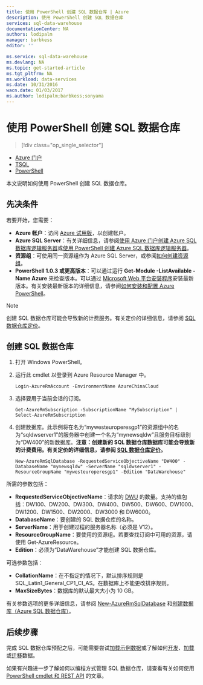 ```yaml
---
title: 使用 PowerShell 创建 SQL 数据仓库 | Azure
description: 使用 PowerShell 创建 SQL 数据仓库
services: sql-data-warehouse
documentationCenter: NA
authors: lodipalm
manager: barbkess
editor: ''

ms.service: sql-data-warehouse
ms.devlang: NA
ms.topic: get-started-article
ms.tgt_pltfrm: NA
ms.workload: data-services
ms.date: 10/31/2016
wacn.date: 01/03/2017
ms.author: lodipalm;barbkess;sonyama
---
```


# 使用 PowerShell 创建 SQL 数据仓库

> [!div class="op_single_selector"]
- [Azure 门户](./sql-data-warehouse-get-started-provision.md)
- [TSQL](./sql-data-warehouse-get-started-create-database-tsql.md)
- [PowerShell](./sql-data-warehouse-get-started-provision-powershell.md)

本文说明如何使用 PowerShell 创建 SQL 数据仓库。

## 先决条件
若要开始，您需要：

- **Azure 帐户**：访问 [Azure 试用版][]，以创建帐户。
- **Azure SQL Server**：有关详细信息，请参阅[使用 Azure 门户创建 Azure SQL 数据库逻辑服务器][Create an Azure SQL Database logical server with the Azure Portal]或[使用 PowerShell 创建 Azure SQL 数据库逻辑服务器][Create an Azure SQL Database logical server with PowerShell]。
- **资源组**：可使用同一资源组作为 Azure SQL Server，或参阅[如何创建资源组][how to create a resource group]。
- **PowerShell 1.0.3 或更高版本**：可以通过运行 **Get-Module -ListAvailable -Name Azure** 来检查版本。可以通过 [Microsoft Web 平台安装程序][Microsoft Web Platform Installer]安装最新版本。有关安装最新版本的详细信息，请参阅[如何安装和配置 Azure PowerShell][How to install and configure Azure PowerShell]。

> [!NOTE]
> 创建 SQL 数据仓库可能会导致新的计费服务。有关定价的详细信息，请参阅 [SQL 数据仓库定价][]。

## 创建 SQL 数据仓库
1. 打开 Windows PowerShell。
2. 运行此 cmdlet 以登录到 Azure Resource Manager 中。

    ```
    Login-AzureRmAccount -EnvironmentName AzureChinaCloud
    ```

3. 选择要用于当前会话的订阅。

    ```
    Get-AzureRmSubscription	-SubscriptionName "MySubscription" | Select-AzureRmSubscription
    ```

4.  创建数据库。此示例将在名为“mywesteuroperesgp1”的资源组中的名为“sqldwserver1”的服务器中创建一个名为“mynewsqldw”且服务目标级别为“DW400”的新数据库。**注意：创建新的 SQL 数据仓库数据库可能会导致新的计费费用。有关定价的详细信息，请参阅 [SQL 数据仓库定价][]。**

    ```
    New-AzureRmSqlDatabase -RequestedServiceObjectiveName "DW400" -DatabaseName "mynewsqldw" -ServerName "sqldwserver1" -ResourceGroupName "mywesteuroperesgp1" -Edition "DataWarehouse"
    ```

所需的参数包括：

* **RequestedServiceObjectiveName**：请求的 [DWU][DWU] 的数量。支持的值包括：DW100、DW200、DW300、DW400、DW500、DW600、DW1000、DW1200、DW1500、DW2000、DW3000 和 DW6000。
* **DatabaseName**：要创建的 SQL 数据仓库的名称。
* **ServerName**：用于创建过程的服务器名称（必须是 V12）。
* **ResourceGroupName**：要使用的资源组。若要查找订阅中可用的资源，请使用 Get-AzureResource。
* **Edition**：必须为“DataWarehouse”才能创建 SQL 数据仓库。

可选参数包括：

- **CollationName**：在不指定的情况下，默认排序规则是 SQL\_Latin1\_General\_CP1\_CI\_AS。在数据库上不能更改排序规则。
- **MaxSizeBytes**：数据库的默认最大大小为 10 GB。

有关参数选项的更多详细信息，请参阅 [New-AzureRmSqlDatabase][New-AzureRmSqlDatabase] 和[创建数据库（Azure SQL 数据仓库）][Create Database (Azure SQL Data Warehouse)]。

## 后续步骤
完成 SQL 数据仓库预配之后，可能需要尝试[加载示例数据][loading sample data]或了解如何[开发][develop]、[加载][load]或[迁移][migrate]数据。

如果有兴趣进一步了解如何以编程方式管理 SQL 数据仓库，请查看有关如何使用 [PowerShell cmdlet 和 REST API][PowerShell cmdlets and REST APIs] 的文章。

<!--Image references-->

<!--Article references-->
[DWU]: ./sql-data-warehouse-overview-what-is.md#data-warehouse-units
[migrate]: ./sql-data-warehouse-overview-migrate.md
[develop]: ./sql-data-warehouse-overview-develop.md
[load]: ./sql-data-warehouse-load-with-bcp.md
[loading sample data]: ./sql-data-warehouse-load-sample-databases.md
[PowerShell cmdlets and REST APIs]: ./sql-data-warehouse-reference-powershell-cmdlets.md
[firewall rules]: ../sql-database/sql-database-configure-firewall-settings.md

[How to install and configure Azure PowerShell]: ../powershell-install-configure.md
[how to create a SQL Data Warehouse from the Azure Portal]: ./sql-data-warehouse-get-started-provision.md
[Create an Azure SQL Database logical server with the Azure Portal]: ../sql-database/sql-database-get-started.md#create-a-new-logical-sql-server
[Create an Azure SQL Database logical server with PowerShell]: ../sql-database/sql-database-get-started-powershell.md#complete-azure-powershell-script-to-create-a-server-firewall-rule-and-database
[how to create a resource group]: ../azure-resource-manager/resource-group-portal.md

<!--MSDN references--> 
[MSDN]: https://msdn.microsoft.com/zh-cn/library/azure/dn546722.aspx
[New-AzureRmSqlDatabase]: https://msdn.microsoft.com/zh-cn/library/mt619339.aspx
[Create Database (Azure SQL Data Warehouse)]: https://msdn.microsoft.com/zh-cn/library/mt204021.aspx

<!--Other Web references-->
[Microsoft Web Platform Installer]: https://aka.ms/webpi-azps
[SQL 数据仓库定价]: https://www.azure.cn/pricing/details/sql-data-warehouse/
[Azure 试用版]: https://www.azure.cn/pricing/free-trial/?WT.mc_id=A261C142F
[MSDN Azure 信用额度]: https://www.azure.cn/pricing/member-offers/msdn-benefits-details/?WT.mc_id=A261C142F

<!---HONumber=Mooncake_Quality_Review_1230_2016-->